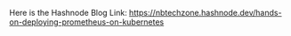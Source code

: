 Here is the Hashnode Blog Link: https://nbtechzone.hashnode.dev/hands-on-deploying-prometheus-on-kubernetes

